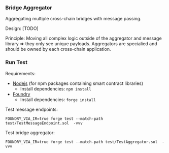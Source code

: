 ### Bridge Aggregator 
Aggregating multiple cross-chain bridges with message passing.

Design: [TODO]

Principle: Moving all complex logic outside of the aggregator and message library => they only see unique payloads. Aggregators are specialied and should be owned by each cross-chain application.

### Run Test

Requirements:
* [Nodejs](https://nodejs.org/en/download) (for npm packages containing smart contract libraries)
    * Install dependencies: `npm install`
* [Foundry](https://book.getfoundry.sh/getting-started/installation)
    * Install dependencies: `forge install`


Test message endpoints:

`FOUNDRY_VIA_IR=true forge test --match-path test/TestMessageEndpoint.sol  -vvv`

Test bridge aggregator:

`FOUNDRY_VIA_IR=true forge test --match-path test/TestAggregator.sol  -vvv`
